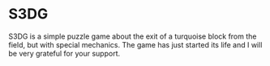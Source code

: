 # S3DG
 S3DG is a simple puzzle game about the exit of a turquoise block from the field, but with special mechanics. The game has just started its life and I will be very grateful for your support.
